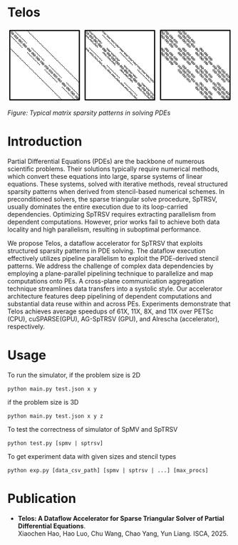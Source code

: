 # Telos

![](pde.png)

*Figure: Typical matrix sparsity patterns in solving PDEs*

# Introduction
Partial Differential Equations (PDEs) are the backbone of numerous scientific problems. Their solutions typically require numerical methods, which convert these equations into large, sparse systems of linear equations. These systems, solved with iterative methods, reveal structured sparsity patterns when derived from stencil-based numerical schemes. In preconditioned solvers, the sparse triangular solve procedure, SpTRSV, usually dominates the entire execution due to its loop-carried dependencies. Optimizing SpTRSV requires extracting parallelism from dependent computations. However, prior works fail to achieve both data locality and high parallelism, resulting in suboptimal performance.  

We propose Telos, a dataflow accelerator for SpTRSV that exploits structured sparsity patterns in PDE solving. The dataflow execution effectively utilizes pipeline parallelism to exploit the PDE-derived stencil patterns. We address the challenge of complex data dependencies by employing a plane-parallel pipelining technique to parallelize and map computations onto PEs. A cross-plane communication aggregation technique streamlines data transfers into a systolic style. Our accelerator architecture features deep pipelining of dependent computations and substantial data reuse within and across PEs. Experiments demonstrate that Telos achieves average speedups of 61X, 11X, 8X, and 11X over PETSc (CPU), cuSPARSE(GPU), AG-SpTRSV (GPU), and Alrescha (accelerator), respectively.

# Usage
To run the simulator, if the problem size is 2D
```
python main.py test.json x y
```
if the problem size is 3D
```
python main.py test.json x y z
```

To test the correctness of simulator of SpMV and SpTRSV
```
python test.py [spmv | sptrsv]
```

To get experiment data with given sizes and stencil types
```
python exp.py [data_csv_path] [spmv | sptrsv | ...] [max_procs]
```

# Publication
+ **Telos: A Dataflow Accelerator for Sparse Triangular Solver of Partial Differential Equations**.  
Xiaochen Hao, Hao Luo, Chu Wang, Chao Yang, Yun Liang. ISCA, 2025. 
